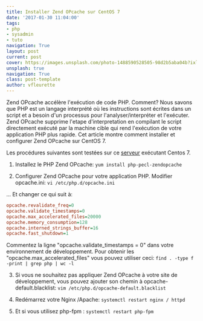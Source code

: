 ```yaml
---
title: Installer Zend OPcache sur CentOS 7
date: '2017-01-30 11:04:00'
tags:
- php
- sysadmin
- tuto
navigation: True
layout: post
current: post
cover: https://images.unsplash.com/photo-1488590528505-98d2b5aba04b?ixlib=rb-0.3.5&q=80&fm=jpg&crop=entropy&cs=tinysrgb&w=1080&fit=max&ixid=eyJhcHBfaWQiOjExNzczfQ&s=6bfea06674b33a2332da1b315b31e16b
unsplash: true
navigation: True
class: post-template
author: vfleurette
---
```


Zend OPcache accélère l'exécution de code PHP. Comment?
Nous savons que PHP est un langage interprété où les instructions sont écrites dans un script et a besoin d'un processus pour l'analyser/interpréter et l'exécuter. 
Zend OPcache supprime l'etape d'interpretation en compilant le script directement exécuté par la machine cible qui rend l'exécution de votre application PHP plus rapide. 
Cet article montre comment installer et configurer Zend OPcache sur CentOS 7.

Les procédures suivantes sont testées sur ce [serveur](https://www.iserv.fr) exécutant Centos 7.

1. Installez le PHP Zend OPcache:
`yum install php-pecl-zendopcache` 
   
2. Configurer Zend OPcache pour votre application PHP. Modifier opcache.ini:
`vi /etc/php.d/opcache.ini`   
    
... Et changer ce qui suit à:
```ini
opcache.revalidate_freq=0 
opcache.validate_timestamps=0  
opcache.max_accelerated_files=20000  
opcache.memory_consumption=128  
opcache.interned_strings_buffer=16  
opcache.fast_shutdown=1   
```

Commentez la ligne "opcache.validate_timestamps = 0" dans votre environnement de développement.
Pour obtenir les "opcache.max\_accelerated\_files" vous pouvez utiliser ceci: 
`find . -type f -print | grep php | wc -l`       

3. Si vous ne souhaitez pas appliquer Zend OPcache à votre site de développement, vous pouvez ajouter son chemin à opcache-default.blacklist:
`vim /etc/php.d/opcache-default.blacklist`

4.  Redémarrez votre Nginx /Apache:
`systemctl restart nginx / httpd`  

5.  Et si vous utilisez php-fpm :
`systemctl restart php-fpm`
